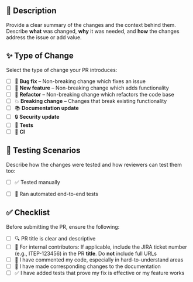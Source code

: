 ## 📝 Description

Provide a clear summary of the changes and the context behind them. Describe **what** was changed, **why** it was needed, and **how** the changes address the issue or add value.

<!--
If the PR addresses a specific GitHub issue, include one of the following lines to enable auto-closing:
Fixes #<issue_number>
Closes #<issue_number>

If referencing an internal ticket (e.g. JIRA), include the ticket number instead:
JIRA: <project-key>-<ticket-number>

If there’s no related issue or ticket, you can skip this section.
-->

## ✨ Type of Change

Select the type of change your PR introduces:

- [ ] 🐞 **Bug fix** – Non-breaking change which fixes an issue
- [ ] 🚀 **New feature** – Non-breaking change which adds functionality
- [ ] 🔨 **Refactor** – Non-breaking change which refactors the code base
- [ ] 💥 **Breaking change** – Changes that break existing functionality
- [ ] 📚 **Documentation update**
- [ ] 🔒 **Security update**
- [ ] 🧪 **Tests**
- [ ] 🚂 **CI**

## 🧪 Testing Scenarios

Describe how the changes were tested and how reviewers can test them too:

- [ ] ✅ Tested manually
- [ ] 🤖 Ran automated end-to-end tests


## ✅ Checklist

Before submitting the PR, ensure the following:

- [ ] 🔍 PR title is clear and descriptive
- [ ] 📝 For internal contributors: If applicable, include the JIRA ticket number (e.g., ITEP-123456) in the PR **title**. Do **not** include full URLs
- [ ] 💬 I have commented my code, especially in hard-to-understand areas
- [ ] 📄 I have made corresponding changes to the documentation
- [ ] ✅ I have added tests that prove my fix is effective or my feature works